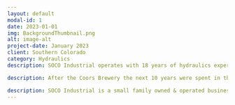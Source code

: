 ```yaml
---
layout: default
modal-id: 1
date: 2023-01-01
img: BackgroundThumbnail.png
alt: image-alt
project-date: January 2023
client: Southern Colorado
category: Hydraulics
description: SOCO Industrial operates with 18 years of hydraulics experience. Starting with the Coors Brewery in 2005 working on high-speed production machines in the aluminum stamping factory that makes the beer can lids in Golden, CO. These machines stood roughly 15-feet tall and ran at 650 strokes per minute. In total, the one facility would produce more than 4 billion beer can lids annually. The machines were driven by hydrostatic drives for variable speed and up-time was critical in the 24-hour operations of the facility. 

description: After the Coors Brewery the next 10 years were spent in the railroad industry on Maintenance of Way (MOW) operations. These operations consist of heavy equipment specialized for the railroad. From pulling the spikes, to cutting & lifting the rail, to plugging the spike holes; each piece of equipment was designed for a specific task. The majority of equipment utilizes diesel engines to power air compressors, hydraulic pumps, and sometimes high-voltage generators. With each freight train carrying $1 million dollars of cargo on average, failure was not an option and when a repair was needed it had to be done without causing any delays in train traffic.

description: SOCO Industrial is a small family owned & operated business serving the southern Colorado region. We decided to start this business because it is what we're good at and we saw a need for it in the area. When the Biden administration started announcing strict mandates on federal contractors during the Covid-19 pandemic it meant some railroad contractors had to decide between keeping their freedom to choose what medical procedures they participate in or keeping their job. In 2021 after being fired from a 10-year career in the railroad industry, we decided to move to the Cañon City area where people seemed to be more aligned with our values; freedom of speech, the right to bear arms, & the pursuit of happiness. We honor active duty military and honorably discharged veterans with a discount on our products and services.    
---
```

